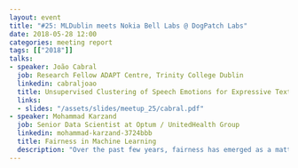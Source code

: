 ```yaml
---
layout: event
title: "#25: MLDublin meets Nokia Bell Labs @ DogPatch Labs"
date: 2018-05-28 12:00
categories: meeting report
tags: [["2018"]]
talks:
- speaker: João Cabral
  job: Research Fellow ADAPT Centre, Trinity College Dublin
  linkedin: cabraljoao
  title: Unsupervised Clustering of Speech Emotions for Expressive Text-to-Speech Synthesis.
  links:
  - slides: "/assets/slides/meetup_25/cabral.pdf"
- speaker: Mohammad Karzand
  job: Senior Data Scientist at Optum / UnitedHealth Group
  linkedin: mohammad-karzand-3724bbb
  title: Fairness in Machine Learning
  description: "Over the past few years, fairness has emerged as a matter of serious concern within machine learning. There is growing recognition that even models developed with the best of intentions may exhibit discriminatory biases, perpetuate inequality, or perform less well for historically disadvantaged groups. Considerable work is already underway within and outside machine learning to both characterize and address these problems. Following the leading researcher in the topic Barocas and Hardt we will parse the topic, adopting three perspectives: statistics, causality, and measurement. Rather than attempting to resolve questions of fairness within a single technical framework, the talk aims to intoroduce the audience with a coherent toolkit to critically examine the many ways that machine learning implicates fairness."
---
```

